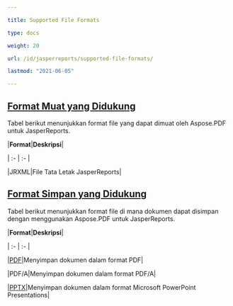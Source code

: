 ```yaml
---

title: Supported File Formats 

type: docs

weight: 20

url: /id/jasperreports/supported-file-formats/

lastmod: "2021-06-05"

---
```


## <ins>**Format Muat yang Didukung**

Tabel berikut menunjukkan format file yang dapat dimuat oleh Aspose.PDF untuk JasperReports.

|**Format**|**Deskripsi**|

| :- | :- |

|JRXML|File Tata Letak JasperReports|

## <ins>**Format Simpan yang Didukung**

Tabel berikut menunjukkan format file di mana dokumen dapat disimpan dengan menggunakan Aspose.PDF untuk JasperReports.

|**Format**|**Deskripsi**|

| :- | :- |

|[PDF](https://docs.fileformat.com/view/pdf/)|Menyimpan dokumen dalam format PDF|

|PDF/A|Menyimpan dokumen dalam format PDF/A|

|[PPTX](https://docs.fileformat.com/presentation/pptx/)|Menyimpan dokumen dalam format Microsoft PowerPoint Presentations|